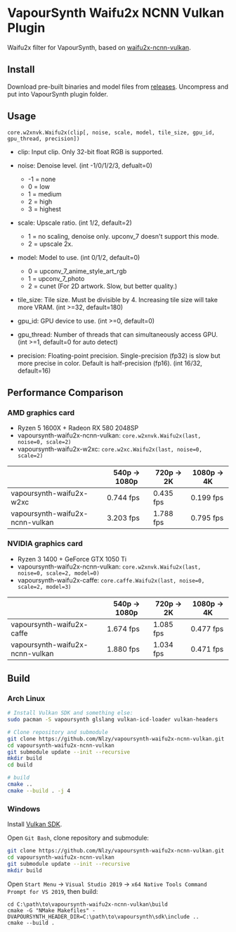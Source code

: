 # VapourSynth Waifu2x NCNN Vulkan Plugin

Waifu2x filter for VapourSynth, based on [waifu2x-ncnn-vulkan](https://github.com/nihui/waifu2x-ncnn-vulkan).

## Install

Download pre-built binaries and model files from [releases](https://github.com/Nlzy/vapoursynth-waifu2x-ncnn-vulkan/releases). Uncompress and put into VapourSynth plugin folder.

## Usage

```
core.w2xnvk.Waifu2x(clip[, noise, scale, model, tile_size, gpu_id, gpu_thread, precision])
```

* clip: Input clip. Only 32-bit float RGB is supported.

* noise: Denoise level. (int -1/0/1/2/3, defualt=0)
  * -1 = none
  * 0 = low
  * 1 = medium
  * 2 = high
  * 3 = highest

* scale: Upscale ratio. (int 1/2, default=2)
  * 1 = no scaling, denoise only. upconv_7 doesn't support this mode.
  * 2 = upscale 2x.

* model: Model to use. (int 0/1/2, default=0)
  * 0 = upconv_7_anime_style_art_rgb
  * 1 = upconv_7_photo
  * 2 = cunet (For 2D artwork. Slow, but better quality.)

* tile_size: Tile size. Must be divisible by 4. Increasing tile size will take more VRAM. (int >=32, default=180)

* gpu_id: GPU device to use. (int >=0, default=0)

* gpu_thread: Number of threads that can simultaneously access GPU. (int >=1, default=0 for auto detect)

* precision: Floating-point precision. Single-precision (fp32) is slow but more precise in color. Default is half-precision (fp16). (int 16/32, default=16)

## Performance Comparison

### AMD graphics card

* Ryzen 5 1600X + Radeon RX 580 2048SP
* vapoursynth-waifu2x-ncnn-vulkan: `core.w2xnvk.Waifu2x(last, noise=0, scale=2)`
* vapoursynth-waifu2x-w2xc: `core.w2xc.Waifu2x(last, noise=0, scale=2)`

|                                 |  540p -> 1080p |  720p -> 2K | 1080p -> 4K |
|---------------------------------|----------------|-------------|-------------|
| vapoursynth-waifu2x-w2xc        |      0.744 fps |   0.435 fps |   0.199 fps |
| vapoursynth-waifu2x-ncnn-vulkan |      3.203 fps |   1.788 fps |   0.795 fps |

### NVIDIA graphics card

* Ryzen 3 1400 + GeForce GTX 1050 Ti
* vapoursynth-waifu2x-ncnn-vulkan: `core.w2xnvk.Waifu2x(last, noise=0, scale=2, model=0)`
* vapoursynth-waifu2x-caffe: `core.caffe.Waifu2x(last, noise=0, scale=2, model=3)`

|                                 |  540p -> 1080p |  720p -> 2K | 1080p -> 4K |
|---------------------------------|----------------|-------------|-------------|
| vapoursynth-waifu2x-caffe       |      1.674 fps |   1.085 fps |   0.477 fps |
| vapoursynth-waifu2x-ncnn-vulkan |      1.880 fps |   1.034 fps |   0.471 fps |

## Build

### Arch Linux

```bash
# Install Vulkan SDK and something else:
sudo pacman -S vapoursynth glslang vulkan-icd-loader vulkan-headers

# Clone repository and submodule
git clone https://github.com/Nlzy/vapoursynth-waifu2x-ncnn-vulkan.git
cd vapoursynth-waifu2x-ncnn-vulkan
git submodule update --init --recursive
mkdir build
cd build

# build
cmake ..
cmake --build . -j 4
```

### Windows

Install [Vulkan SDK](https://vulkan.lunarg.com/sdk/home).

Open `Git Bash`, clone repository and submodule:

```bash
git clone https://github.com/Nlzy/vapoursynth-waifu2x-ncnn-vulkan.git
cd vapoursynth-waifu2x-ncnn-vulkan
git submodule update --init --recursive
mkdir build
```

Open `Start Menu` -> `Visual Studio 2019` -> `x64 Native Tools Command Prompt for VS 2019`, then build:

```
cd C:\path\to\vapoursynth-waifu2x-ncnn-vulkan\build
cmake -G "NMake Makefiles" -DVAPOURSYNTH_HEADER_DIR=C:\path\to\vapoursynth\sdk\include ..
cmake --build .
```
